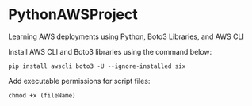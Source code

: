 # PythonAWSProject
Learning AWS deployments using Python, Boto3 Libraries, and AWS CLI

Install AWS CLI and Boto3 libraries using the command below: 

	pip install awscli boto3 -U --ignore-installed six

Add executable permissions for script files:
	
	chmod +x (fileName) 
